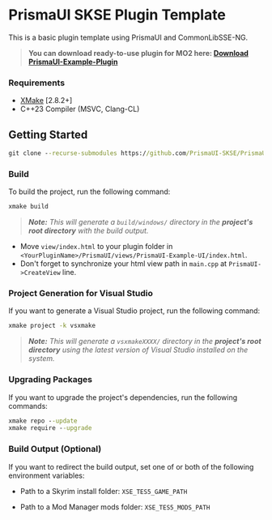 # PrismaUI SKSE Plugin Template

This is a basic plugin template using PrismaUI and CommonLibSSE-NG.

> **You can download ready-to-use plugin for MO2 here: [Download PrismaUI-Example-Plugin](https://github.com/PrismaUI-SKSE/PrismaUI-Wiki/releases)**

### Requirements
* [XMake](https://xmake.io) [2.8.2+]
* C++23 Compiler (MSVC, Clang-CL)

## Getting Started
```bat
git clone --recurse-submodules https://github.com/PrismaUI-SKSE/PrismaUI-Example-Plugin.git
```

### Build
To build the project, run the following command:
```bat
xmake build
```
> ***Note:*** *This will generate a `build/windows/` directory in the **project's root directory** with the build output.*

- Move `view/index.html` to your plugin folder in `<YourPluginName>/PrismaUI/views/PrismaUI-Example-UI/index.html`.
- Don't forget to synchronize your html view path in `main.cpp` at `PrismaUI->CreateView` line.

### Project Generation for Visual Studio
If you want to generate a Visual Studio project, run the following command:
```bat
xmake project -k vsxmake
```

> ***Note:*** *This will generate a `vsxmakeXXXX/` directory in the **project's root directory** using the latest version of Visual Studio installed on the system.*

### Upgrading Packages
If you want to upgrade the project's dependencies, run the following commands:
```bat
xmake repo --update
xmake require --upgrade
```

### Build Output (Optional)
If you want to redirect the build output, set one of or both of the following environment variables:

- Path to a Skyrim install folder: `XSE_TES5_GAME_PATH`

- Path to a Mod Manager mods folder: `XSE_TES5_MODS_PATH`
